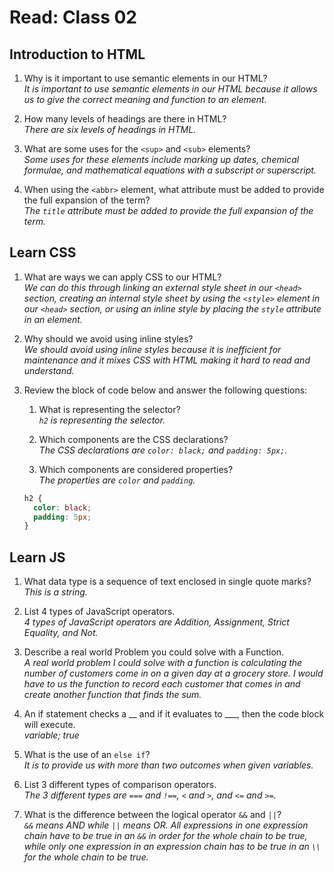 # Read: Class 02

## Introduction to HTML

1. Why is it important to use semantic elements in our HTML?  
*It is important to use semantic elements in our HTML because it allows us to give the correct meaning and function to an element.*

2. How many levels of headings are there in HTML?  
*There are six levels of headings in HTML.*

3. What are some uses for the `<sup>` and `<sub>` elements?  
*Some uses for these elements include marking up dates, chemical formulae, and mathematical equations with a subscript or superscript.*

4. When using the `<abbr>` element, what attribute must be added to provide the full expansion of the term?  
*The `title` attribute must be added to provide the full expansion of the term.*

## Learn CSS

1. What are ways we can apply CSS to our HTML?  
*We can do this through linking an external style sheet in our `<head>` section, creating an internal style sheet by using the `<style>` element in our `<head>` section, or using an inline style by placing the `style` attribute in an element.*

2. Why should we avoid using inline styles?  
*We should avoid using inline styles because it is inefficient for maintenance and it mixes CSS with HTML making it hard to read and understand.*

3. Review the block of code below and answer the following questions:
    1. What is representing the selector?  
    *`h2` is representing the selector.*

    2. Which components are the CSS declarations?  
    *The CSS declarations are `color: black;` and `padding: 5px;`.*

    3. Which components are considered properties?  
    *The properties are `color` and `padding`.*


      ```css
      h2 {
        color: black;
        padding: 5px;
      }
      ```

## Learn JS

1. What data type is a sequence of text enclosed in single quote marks?  
*This is a string.*

2. List 4 types of JavaScript operators.  
*4 types of JavaScript operators are Addition, Assignment, Strict Equality, and Not.*

3. Describe a real world Problem you could solve with a Function.  
*A real world problem I could solve with a function is calculating the number of customers come in on a given day at a grocery store. I would have to us the function to record each customer that comes in and create another function that finds the sum.*

4. An if statement checks a __ and if it evaluates to ___, then the code block will execute.  
*variable; true*

5. What is the use of an `else if`?  
*It is to provide us with more than two outcomes when given variables.*

6. List 3 different types of comparison operators.  
*The 3 different types are `===` and `!==`, `<` and `>`, and `<=` and `>=`.*

7. What is the difference between the logical operator `&&` and `||`?  
*`&&` means AND while `||` means OR. All expressions in one expression chain have to be true in an `&&` in order for the whole chain to be true, while only one expression in an expression chain has to be true in an `\\` for the whole chain to be true.*
